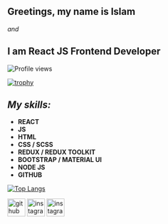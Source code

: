## Greetings, my name is **Islam**

_and_

## I am React JS Frontend Developer

![Profile views](https://gpvc.arturio.dev/DexterYBN)

[![trophy](https://github-profile-trophy.vercel.app/?username=DexterYBN)](https://github.com/ryo-ma/github-profile-trophy)

## **_My skills:_**

<ul>
    <li><b>REACT</b></li>
    <li><b>JS</b></li>
    <li><b>HTML</b></li>
    <li><b>CSS / SCSS</b></li>
    <li><b>REDUX / REDUX TOOLKIT</b></li>
    <li><b>BOOTSTRAP / MATERIAL UI</b></li>
    <li><b>NODE JS</b></li>
    <li><b>GITHUB</b></li>
</ul>

[![Top Langs](https://github-readme-stats.vercel.app/api/top-langs/?username=DexterYBN)](https://github.com/anuraghazra/github-readme-stats)

[<img src='https://cdn.jsdelivr.net/npm/simple-icons@3.0.1/icons/github.svg' alt='github' height='40'>](https://github.com/DexterYBN)
[<img src='https://cdn.jsdelivr.net/npm/simple-icons@3.0.1/icons/instagram.svg' alt='instagram' height='40' color='#'>](https://www.instagram.com/deus_vulttt/)
[<img src='https://cdn.jsdelivr.net/npm/simple-icons@3.0.1/icons/telegram.svg' alt='instagram' height='40' color='#'>](https://www.t.me/Yakubov775)
